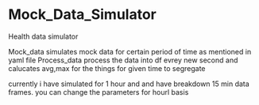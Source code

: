# Mock_Data_Simulator
Health data simulator


Mock_data simulates mock data for certain period of time as mentioned in yaml file
Process_data process the data into df evrey new second and calucates avg,max for the things for given time to segregate

currently i have simulated for 1 hour and and have breakdown 15 min data frames. you can change the parameters for hourl basis
